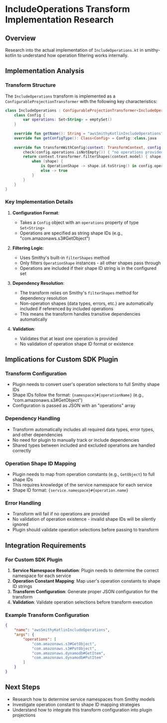 # IncludeOperations Transform Implementation Research

## Overview
Research into the actual implementation of `IncludeOperations.kt` in smithy-kotlin to understand how operation filtering works internally.

## Implementation Analysis

### Transform Structure
The `IncludeOperations` transform is implemented as a `ConfigurableProjectionTransformer` with the following key characteristics:

```kotlin
class IncludeOperations : ConfigurableProjectionTransformer<IncludeOperations.Config>() {
    class Config {
        var operations: Set<String> = emptySet()
    }
    
    override fun getName(): String = "awsSmithyKotlinIncludeOperations"
    override fun getConfigType(): Class<Config> = Config::class.java
    
    override fun transformWithConfig(context: TransformContext, config: Config): Model {
        check(config.operations.isNotEmpty()) { "no operations provided to IncludeOperations transform!" }
        return context.transformer.filterShapes(context.model) { shape ->
            when (shape) {
                is OperationShape -> shape.id.toString() in config.operations
                else -> true
            }
        }
    }
}
```

### Key Implementation Details

1. **Configuration Format**: 
   - Takes a `Config` object with an `operations` property of type `Set<String>`
   - Operations are specified as string shape IDs (e.g., "com.amazonaws.s3#GetObject")

2. **Filtering Logic**:
   - Uses Smithy's built-in `filterShapes` method
   - Only filters `OperationShape` instances - all other shapes pass through
   - Operations are included if their shape ID string is in the configured set

3. **Dependency Resolution**:
   - The transform relies on Smithy's `filterShapes` method for dependency resolution
   - Non-operation shapes (data types, errors, etc.) are automatically included if referenced by included operations
   - This means the transform handles transitive dependencies automatically

4. **Validation**:
   - Validates that at least one operation is provided
   - No validation of operation shape ID format or existence

## Implications for Custom SDK Plugin

### Transform Configuration
- Plugin needs to convert user's operation selections to full Smithy shape IDs
- Shape IDs follow the format: `{namespace}#{operationName}` (e.g., "com.amazonaws.s3#GetObject")
- Configuration is passed as JSON with an "operations" array

### Dependency Handling
- Transform automatically includes all required data types, error types, and other dependencies
- No need for plugin to manually track or include dependencies
- Shared types between included and excluded operations are handled correctly

### Operation Shape ID Mapping
- Plugin needs to map from operation constants (e.g., `GetObject`) to full shape IDs
- This requires knowledge of the service namespace for each service
- Shape ID format: `{service.namespace}#{operation.name}`

### Error Handling
- Transform will fail if no operations are provided
- No validation of operation existence - invalid shape IDs will be silently ignored
- Plugin should validate operation selections before passing to transform

## Integration Requirements

### For Custom SDK Plugin
1. **Service Namespace Resolution**: Plugin needs to determine the correct namespace for each service
2. **Operation Constant Mapping**: Map user's operation constants to shape ID strings
3. **Transform Configuration**: Generate proper JSON configuration for the transform
4. **Validation**: Validate operation selections before transform execution

### Example Transform Configuration
```json
{
    "name": "awsSmithyKotlinIncludeOperations",
    "args": {
        "operations": [
            "com.amazonaws.s3#GetObject",
            "com.amazonaws.s3#PutObject",
            "com.amazonaws.dynamodb#GetItem",
            "com.amazonaws.dynamodb#PutItem"
        ]
    }
}
```

## Next Steps
- Research how to determine service namespaces from Smithy models
- Investigate operation constant to shape ID mapping strategies
- Understand how to integrate this transform configuration into plugin projections
